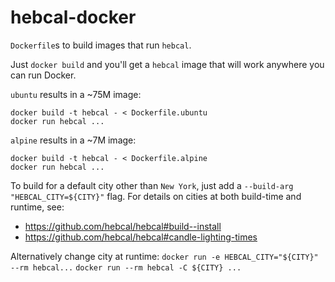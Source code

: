# hebcal-docker
`Dockerfile`s to build images that run `hebcal`.

Just `docker build` and you'll get a `hebcal` image that will work anywhere you can run Docker.

`ubuntu` results in a ~75M image:

    docker build -t hebcal - < Dockerfile.ubuntu
    docker run hebcal ...

`alpine` results in a ~7M image:

    docker build -t hebcal - < Dockerfile.alpine
    docker run hebcal ...

To build for a default city other than `New York`, just add a
`--build-arg "HEBCAL_CITY=${CITY}"` flag. For details on cities at both build-time and
runtime, see:

- https://github.com/hebcal/hebcal#build--install
- https://github.com/hebcal/hebcal#candle-lighting-times

Alternatively change city at runtime:
`docker run -e HEBCAL_CITY="${CITY}" --rm hebcal...`
`docker run --rm hebcal -C ${CITY} ...`
